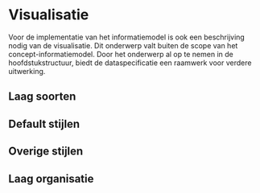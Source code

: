 # Visualisatie

Voor de implementatie van het informatiemodel is ook een beschrijving nodig van de visualisatie. Dit onderwerp valt buiten de scope van het concept-informatiemodel. Door het onderwerp al op te nemen in de hoofdstukstructuur, biedt de dataspecificatie een raamwerk voor verdere uitwerking.

## Laag soorten
## Default stijlen
## Overige stijlen
## Laag organisatie